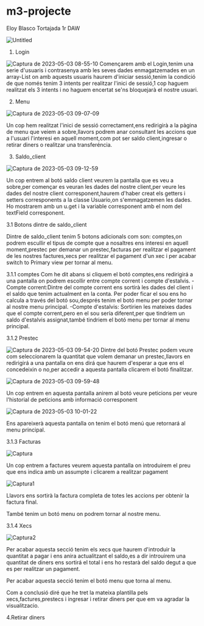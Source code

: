 # m3-projecte

Eloy Blasco Tortajada 1r DAW

![Untitled](https://user-images.githubusercontent.com/119842178/235850357-caec9232-e442-406d-bc7e-b723ad9d799f.png)

1. Login

![Captura de 2023-05-03 08-55-10](https://user-images.githubusercontent.com/119842178/235850553-f12b244e-d789-4167-80c9-ea94ae046a52.png)
Començarem amb el Login,tenim una serie d'usuaris i contrasenya amb les seves dades enmagatzemades en un array-List on amb aquests usuaris haurem d'iniciar sessió,tenim la condició de que només tenim 3 intents per realitzar l'inici de sessió,1 cop haguem realitzat els 3 intents i no haguem encertat se'ns bloquejarà el nostre usuari.

2. Menu

![Captura de 2023-05-03 09-07-09](https://user-images.githubusercontent.com/119842178/235851615-6e14e796-eb45-4fb9-8710-03be7e7bef5c.png)

Un cop hem realitzat l'inici de sessió correctament,ens redirigirà a la pàgina de menu que veiem a sobre,llavors podrem anar consultant les accions que a l'usuari l'interesi en aquell moment,com pot ser saldo client,ingresar o retirar diners o realitzar una transferéncia.

3. Saldo_client

![Captura de 2023-05-03 09-12-59](https://user-images.githubusercontent.com/119842178/235852587-3c40c9fb-11ab-48b7-8630-7c79aafb9abd.png)

Un cop entrem al botó saldo client veurem la pantalla que es veu a sobre,per començar es veuran les dades del nostre client,per veure les dades del nostre client corresponent,haurem d'haber creat els getters i setters corresponents a la classe Usuario,on s'emmagatzemen les dades.
Ho mostrarem amb un u.get i la variable corresponent amb el nom del textField corresponent.

3.1 Botons dintre de saldo_client

Dintre de saldo_client tenim 5 botons adicionals com son: comptes,on podrem escullir el tipus de compte que a nosaltres ens interesi en aquell moment,prestec per demanar un prestec,facturas per realitzar el pagament de les nostres factures,xecs per realitzar el pagament d'un xec i per acabar switch to Primary view per tornar al menu.

3.1.1 comptes
Com he dit abans si cliquem el botó comptes,ens redirigirá a una pantalla on podrem escollir entre compte corrent i compte d'estalvis.
-Compte corrent:Dintre del compte corrent ens sortirà les dades del client i el saldo que tenim actualment en la conta.
Per poder ficar el sou ens ho calcula a través del botó sou,després tenim el botó menu per poder tornar al nostre menu principal.
-Compte d'estalvis: Sortirien les mateixes dades que el compte corrent,pero en el sou sería diferent,per que tindriem un saldo d'estalvis assignat,també tindriem el botó menu per tornar al menu principal.

3.1.2 Prestec

![Captura de 2023-05-03 09-54-20](https://user-images.githubusercontent.com/119842178/235860455-0c979796-9880-4789-8466-35009dcba383.png)
Dintre del botó Prestec podem veure com seleccionarem la quantitat que volem demanar un prestec,llavors en redirigirá a una pantalla on ens dirá que haurem d'esperar a que ens el concedeixin o no,per accedir a aquesta pantalla clicarem el botó finalitzar.

![Captura de 2023-05-03 09-59-48](https://user-images.githubusercontent.com/119842178/235861299-0ff2137e-6425-4e80-9c2e-350dd05a28ad.png)

Un cop entrem en aquesta pantalla anirem al botó veure peticions per veure l'historial de peticions amb informació corresponent

![Captura de 2023-05-03 10-01-22](https://user-images.githubusercontent.com/119842178/235861609-23b6d5a7-41ae-4b5f-a801-1aa01b257ec4.png)

Ens apareixerà aquesta pantalla on tenim el botó menú que retornará al menu principal.



3.1.3 Facturas

![Captura](https://user-images.githubusercontent.com/119842178/236003916-b6f737da-226a-4f91-8cbe-6eba08a76f09.PNG)

Un cop entrem a factures veurem aquesta pantalla on introduirem el preu que ens indica amb un assumpte i clicarem a realitzar pagament

![Captura1](https://user-images.githubusercontent.com/119842178/236004349-4da5c92e-1262-431a-acb5-fee34dc47811.PNG)

Llavors ens sortirà la factura completa de totes les accions per obtenir la factura final.

També tenim un botó menu on podrem tornar al nostre menu.

3.1.4 Xecs

![Captura2](https://user-images.githubusercontent.com/119842178/236004803-62162138-c4d0-425e-9d94-942168e13373.PNG)

Per acabar aquesta secció tenim els xecs que haurem d'introduir la quantitat a pagar i ens anira actualitzant el saldo,es a dir introuirem una quantitat de diners ens sortirá el total i ens ho restarà del saldo degut a que es per realitzar un pagament.

Per acabar aquesta secció tenim el botó menu que torna al menu.

Com a conclusió diré que he tret la mateixa plantilla pels xecs,factures,prestecs i ingresar i retirar diners per que em va agradar la visualitzacio.

4.Retirar diners
